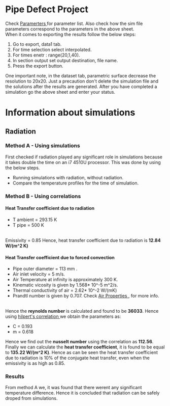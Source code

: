 # Pipe Defect Project 

Check <a href ="https://docs.google.com/spreadsheets/d/1jZoKRMCWiBdC0zCo6taUhGxCAXIs6Qd1isyRwSn-uFw/edit#gid=0"> Paramerters </a> for parameter list.
Also check how the sim file parameters correspond to the parameters in the above sheet.<br> When it comes to exporting the results follow the below steps:
<ol>
 <li> Go to export, data1 tab.
  <li> For time selection select interpolated.
   <li> For times enetr : range(20,1,40).
  <li> In section output set output destination, file name.
   <li> Press the export button.
 </ol>
 One important note, in the dataset tab, parametric surface decrease the resolution to 20x20.
 Just a precaution don't delete the simulation file and the solutions after the results are generated. After you have completed a simulation go the above sheet and enter your status. 
<br>
<h1> Information about simulations</h1>
<h2> Radiation</h2>
<h3> Method A - Using simulations</h3>
First checked if radiation played any significant role in simulations because it takes double the time on an i7 4510U processor. This was done by using the below steps.
<ul>
<li> Running simulations with radiation, without radiation.
<li> Compare the temperature profiles for the time of simulation.
</ul>
<h3> Method B - Using correlations</h3>
<h4>Heat Transfer coefficient due to radiation</h4>
<ul>
 <li> T ambient = 293.15 K
 <li> T pipe = 500 K 
  </ul>
 <br>Emissivity = 0.85 
 Hence, heat transfer coefficient due to radiation is <b>12.84 W/(m^2 K)</b>
 <h4>Heat Transfer coefficient due to forced convection</h4>
 <ul>
 <li> Pipe outer diameter = 113 mm .
 <li> Air inlet velocity = 5 m/s. 
 <li> Air Temperature at infinity is approximately 300 K.
 <li> Kinematic vicosity is given by 1.568* 10^-5 m^2/s.
  <li> Thermal conductivity of air =  2.62* 10^-2 W/(mK)
 <li> Prandtl number is given by 0.707. Check <a href ="https://www.engineeringtoolbox.com/dry-air-properties-d_973.html"> Air 
   Properties </a>, for more info.
</ul>
    
 <br> Hence the <b>reynolds number </b> is calculated and found to be <b>36033</b>.
 Hence using <a href ="http://www.iust.ac.ir/files/mech/mazidi_9920c/heat_transfer_ii/Heat%20Transfer%20II-%20lecture%20note%202.pdf"> hilpert's correlation </a> we obtain the parameters as:
 <ul>
  <li>C = 0.193
    <li> m = 0.618
      </ul>
 Hence we find out the <b>nusselt number</b> using the correlation as <b>112.56</b>. Finally we can calculate the <b>heat transfer coefficient</b>, it is found to be equal to <b> 135.22 W/(m^2 K)</b>.
 Hence as can be seen the heat transfer coefficient due to radiation is 10% of the conjugate heat transfer, even when the emissivity is as high as 0.85.
 
<h3> Results </h3>
From method A we, it was found that there werent any significant temperature difference. Hence it is concluded that radiation can be safely droped from simulations.

